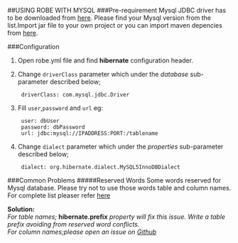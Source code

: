 ##USING ROBE WITH MYSQL
###Pre-requirement
Mysql JDBC driver has to be downloaded from [here](http://goo.gl/Ev05S7). Please find your Mysql version from the list.Import jar file to your own project or you can import maven depencies from [here](http://goo.gl/SQ3VcQ).

###Configuration
1. Open robe.yml file and find **hibernate** configuration header.
2. Change `driverClass` parameter which under the *database* sub-parameter described below;

		driverClass: com.mysql.jdbc.Driver

3. Fill `user`,`password` and `url` eg:

		user: dbUser
		password: dbPassword 
		url: jdbc:mysql://IPADDRESS:PORT:/tablename

3. Change `dialect` parameter which under the *properties* sub-parameter described below;

		dialect: org.hibernate.dialect.MySQL5InnoDBDialect
		
###Common Problems
#####Reserved Words
Some words reserved for Mysql database. Please try not to use those words table and column names. For complete list pleaser refer [here](http://goo.gl/EnJx6Z)

**Solution:**<br/>*For table names;* **hibernate.prefix** *property will fix this issue. Write a table prefix avoiding from reserved word conflicts.*<br/>
*For column names;please open an issue on [Github](http://goo.gl/wGvbxr)*